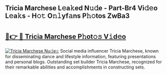 ## Tricia Marchese L𝚎a𝚔ed N𝚞𝚍e - Part-Br4 Vi𝚍𝚎o L𝚎a𝚔s - H𝚘𝚝 O𝚗𝚕yf𝚊ns P𝚑𝚘tos ZwBa3

# <h2><a href="http://kf6hmt8.oniu.top/?m=Tricia+Marchese">🔗👉 🔴 Tricia Marchese P𝚑ot𝚘𝚜 V𝚒d𝚎o</a></h2>

[![Tricia Marchese Nu𝚍e𝚜](https://i.imgur.com/0qMVB7G.gif)](http://kf6hmt8.oniu.top/?m=Tricia+Marchese)
Social media influencer Tricia Marchese, known for disseminating dance and lifestyle information, featuring presentations and personal blogs. Outstanding set builder Tricia Marchese, recognized for their remarkable abilities and accomplishments in constructing sets.  

